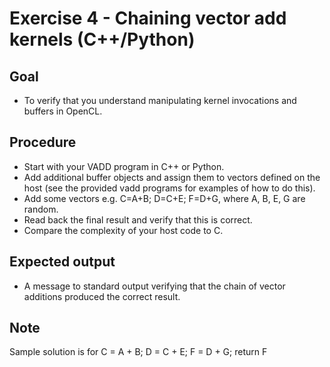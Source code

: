 Exercise 4 - Chaining vector add kernels (C++/Python)
=====================================================

Goal
----
* To verify that you understand manipulating kernel invocations and buffers in OpenCL.

Procedure
---------
* Start with your VADD program in C++ or Python.
* Add additional buffer objects and assign them to vectors defined on the host
  (see the provided vadd programs for examples of how to do this).
* Add some vectors e.g. C=A+B; D=C+E; F=D+G, where A, B, E, G are random.
* Read back the final result and verify that this is correct.
* Compare the complexity of your host code to C.

Expected output
---------------
* A message to standard output verifying that the chain of vector additions produced the correct result.

Note
----

Sample solution is for C = A + B; D = C + E; F = D + G; return F
